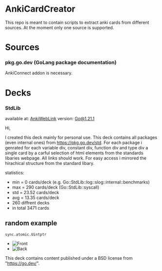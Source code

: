 # AnkiCardCreator

This repo is meant to contain scripts to extract anki cards from different sources. At the moment only one source is supported.

# Sources

### pkg.go.dev (GoLang package documentation)
AnkiConnect addon is necessary.


# Decks

### StdLib 

available at: [AnkiWebLink](https://ankiweb.net/shared/info/1050662530)
version: Go@1.21.1 

Hi,

I created this deck mainly for personal use. This deck contains all packages (even internal ones) from https://pkg.go.dev/std. For each package i genrated for each variable div, constant div, function div and type div a single card by a carful selection of html elements from the standards libaries webpage. All links should work. For easy access i mirrored the hirachical structure from the standard libary.

statistics:

- min = 0 cards/deck (e.g. Go::StdLib::log::slog::internal::benchmarks)
- max = 290 cards/deck (Go::StdLib::syscall)
- std = 23.52 cards/deck
- avg = 13.35 cards/deck
- 260 diffrent decks
- in total 3471 cards

## random example
  
`sync.atomic.Uintptr` 

- ![Front](https://github.com/DerBrunoIR/AnkiCardCreator/assets/95578637/0a21eb67-07e0-461e-957e-ef959b949cd1)
- ![Back](https://github.com/DerBrunoIR/AnkiCardCreator/assets/95578637/a2278989-fc10-4584-9ae3-908c01b633d6)


This deck contains content published under a BSD license from "https://go.dev/".
